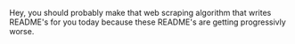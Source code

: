 Hey, you should probably make that web scraping algorithm that writes README's for you today because these README's are getting progressivly worse.
